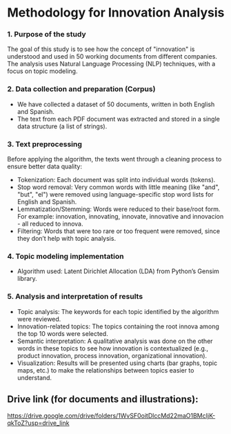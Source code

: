 # Methodology for Innovation Analysis

### 1. Purpose of the study
The goal of this study is to see how the concept of "innovation" is understood and used in 50 working documents from different companies. The analysis uses Natural Language Processing (NLP) techniques, with a focus on topic modeling.


### 2. Data collection and preparation (Corpus)
- We have collected a dataset of 50 documents, written in both English and Spanish.
-	The text from each PDF document was extracted and stored in a single data structure (a list of strings).


### 3. Text preprocessing
Before applying the algorithm, the texts went through a cleaning process to ensure better data quality:
- Tokenization: Each document was split into individual words (tokens).
-	Stop word removal: Very common words with little meaning (like "and", "but", "el") were removed using language-specific stop word lists for English and Spanish.
-	Lemmatization/Stemming: Words were reduced to their base/root form. For example: innovation, innovating, innovate, innovative and innovacion - all reduced to innova.
-	Filtering: Words that were too rare or too frequent were removed, since they don’t help with topic analysis.


### 4. Topic modeling implementation
-	Algorithm used: Latent Dirichlet Allocation (LDA) from Python’s Gensim library.


### 5. Analysis and interpretation of results
-	Topic analysis: The keywords for each topic identified by the algorithm were reviewed.
-	Innovation-related topics: The topics containing the root innova among the top 10 words were selected.
-	Semantic interpretation: A qualitative analysis was done on the other words in these topics to see how innovation is contextualized (e.g., product innovation, process innovation, organizational innovation).
-	Visualization: Results will be presented using charts (bar graphs, topic maps, etc.) to make the relationships between topics easier to understand.


## Drive link (for documents and illustrations):
https://drive.google.com/drive/folders/1WvSF0oitDlccMd22maO1BMcIjK-qkToZ?usp=drive_link
